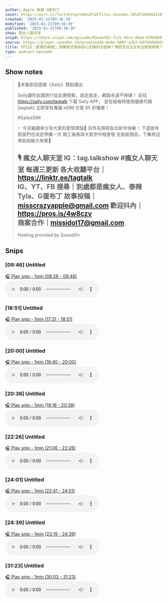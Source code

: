 ```yaml
---
author: Apple 泰辣 G蛋布丁
cover: https://wsrv.nl/?url=https%3A%2F%2Ffiles.soundon.fm%2F1680581101271-a81a0241-430d-4a4c-9bb7-bba7343f05ac.jpeg&w=200&h=200
created: '2025-01-21T09:36:39'
modified: '2025-01-21T09:36:39'
published: '2025-01-21T09:36:39'
show: 瘋女人聊天室
snipd: https://share.snipd.com/episode/01eeb2b2-fc21-4dce-90ad-076b0b6799af
source: https://player.soundon.fm/p/ea1ced16-be9e-400f-a353-03f56d06958b/episodes/a79f8919-e7bd-4dd6-a07b-12f72b5e697c
title: EP225｜愛情診療室💌 談開放式關係卻心生嫉妒怎麼辦？情侶交往注定失去戀愛感嗎？
type: podcast-episode
---
```



## Show notes
> 📢本集節目感謝《Saily》贊助播出 
> 
> Saily讓你出國旅行從此更輕鬆，說走就走，網路永遠不掉線！ 
> 前往  https://saily.com/tagtalk  下載 Saily APP， 
> 並在結帳時使用優惠代碼 [tagtalk] 
> 立即享有專屬 eSIM 方案 85 折優惠！ 
> 
> #SailyeSIM 
> 
> ✨ 
> 今天繼續來分享大家的愛情煩惱💌 
> 另外先預祝各位新年快樂！ 
> 下週放年假我們也決定停播一次 
> 開工後再與大家空中相會哦 
> 先偷偷預告，下集將迎來始祖級大來賓🎉 
> 
> 
> 🎙️ 
> 瘋女人聊天室 IG：tag.talkshow 
> #瘋女人聊天室 每週三更新 
> 各大收聽平台｜ https://linktr.ee/tagtalk  
> IG、YT、FB 搜尋｜到處都是瘋女人、泰辣 Tyla、G蛋布丁 
> 故事投稿｜misscrazyapple@gmail.com 
> 歡迎抖內｜ https://pros.is/4w8czv  
> 商案合作｜missidol17@gmail.com 
> -- 
> Hosting provided by  SoundOn

## Snips
### [09:46] Untitled
[🎧 Play snip - 1min️ (08:26 - 09:46)](https://share.snipd.com/snip/19f12bc5-b094-4940-94d5-3b3e7fed86d8)
<audio controls> <source src="https://track.fstry.me/p/tx2rshhk/rss.soundon.fm/rssf/ea1ced16-be9e-400f-a353-03f56d06958b/feedurl/a79f8919-e7bd-4dd6-a07b-12f72b5e697c/rssFileVip.mp3?timestamp=1737498769700#t=08:26,09:46"> </audio>
### [18:51] Untitled
[🎧 Play snip - 1min️ (17:31 - 18:51)](https://share.snipd.com/snip/1f3035d7-35dd-46c2-8a75-3f66299a560e)
<audio controls> <source src="https://track.fstry.me/p/tx2rshhk/rss.soundon.fm/rssf/ea1ced16-be9e-400f-a353-03f56d06958b/feedurl/a79f8919-e7bd-4dd6-a07b-12f72b5e697c/rssFileVip.mp3?timestamp=1737498769700#t=17:31,18:51"> </audio>
### [20:00] Untitled
[🎧 Play snip - 1min️ (18:40 - 20:00)](https://share.snipd.com/snip/4f9aeb61-b20b-4c63-b96f-9c4b3037e6f3)
<audio controls> <source src="https://track.fstry.me/p/tx2rshhk/rss.soundon.fm/rssf/ea1ced16-be9e-400f-a353-03f56d06958b/feedurl/a79f8919-e7bd-4dd6-a07b-12f72b5e697c/rssFileVip.mp3?timestamp=1737498769700#t=18:40,20:00"> </audio>
### [20:38] Untitled
[🎧 Play snip - 1min️ (19:18 - 20:38)](https://share.snipd.com/snip/caac59c2-8682-4cb1-a1d2-c321f7521620)
<audio controls> <source src="https://track.fstry.me/p/tx2rshhk/rss.soundon.fm/rssf/ea1ced16-be9e-400f-a353-03f56d06958b/feedurl/a79f8919-e7bd-4dd6-a07b-12f72b5e697c/rssFileVip.mp3?timestamp=1737498769700#t=19:18,20:38"> </audio>
### [22:26] Untitled
[🎧 Play snip - 1min️ (21:06 - 22:26)](https://share.snipd.com/snip/73390806-f4eb-4b94-b605-a1eff98a2977)
<audio controls> <source src="https://track.fstry.me/p/tx2rshhk/rss.soundon.fm/rssf/ea1ced16-be9e-400f-a353-03f56d06958b/feedurl/a79f8919-e7bd-4dd6-a07b-12f72b5e697c/rssFileVip.mp3?timestamp=1737498769700#t=21:06,22:26"> </audio>
### [24:01] Untitled
[🎧 Play snip - 1min️ (22:41 - 24:01)](https://share.snipd.com/snip/98efab1f-99fc-4a96-b8b6-a243e4be05fb)
<audio controls> <source src="https://track.fstry.me/p/tx2rshhk/rss.soundon.fm/rssf/ea1ced16-be9e-400f-a353-03f56d06958b/feedurl/a79f8919-e7bd-4dd6-a07b-12f72b5e697c/rssFileVip.mp3?timestamp=1737498769700#t=22:41,24:01"> </audio>
### [24:39] Untitled
[🎧 Play snip - 1min️ (23:19 - 24:39)](https://share.snipd.com/snip/66b22419-85e3-4716-ad33-58d3fbc3fd17)
<audio controls> <source src="https://track.fstry.me/p/tx2rshhk/rss.soundon.fm/rssf/ea1ced16-be9e-400f-a353-03f56d06958b/feedurl/a79f8919-e7bd-4dd6-a07b-12f72b5e697c/rssFileVip.mp3?timestamp=1737498769700#t=23:19,24:39"> </audio>
### [31:23] Untitled
[🎧 Play snip - 1min️ (30:03 - 31:23)](https://share.snipd.com/snip/4285c2e1-426b-4e39-a633-1133245a6b25)
<audio controls> <source src="https://track.fstry.me/p/tx2rshhk/rss.soundon.fm/rssf/ea1ced16-be9e-400f-a353-03f56d06958b/feedurl/a79f8919-e7bd-4dd6-a07b-12f72b5e697c/rssFileVip.mp3?timestamp=1737498769700#t=30:03,31:23"> </audio>

